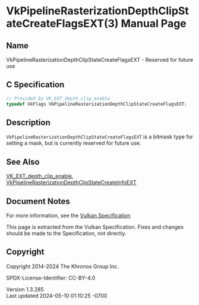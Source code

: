 # VkPipelineRasterizationDepthClipStateCreateFlagsEXT(3) Manual Page

## Name

VkPipelineRasterizationDepthClipStateCreateFlagsEXT - Reserved for
future use



## <a href="#_c_specification" class="anchor"></a>C Specification

``` c
// Provided by VK_EXT_depth_clip_enable
typedef VkFlags VkPipelineRasterizationDepthClipStateCreateFlagsEXT;
```

## <a href="#_description" class="anchor"></a>Description

`VkPipelineRasterizationDepthClipStateCreateFlagsEXT` is a bitmask type
for setting a mask, but is currently reserved for future use.

## <a href="#_see_also" class="anchor"></a>See Also

[VK_EXT_depth_clip_enable](https://registry.khronos.org/vulkan/specs/1.3-extensions/man/html/VK_EXT_depth_clip_enable.html),
[VkPipelineRasterizationDepthClipStateCreateInfoEXT](https://registry.khronos.org/vulkan/specs/1.3-extensions/man/html/VkPipelineRasterizationDepthClipStateCreateInfoEXT.html)

## <a href="#_document_notes" class="anchor"></a>Document Notes

For more information, see the <a
href="https://registry.khronos.org/vulkan/specs/1.3-extensions/html/vkspec.html#VkPipelineRasterizationDepthClipStateCreateFlagsEXT"
target="_blank" rel="noopener">Vulkan Specification</a>

This page is extracted from the Vulkan Specification. Fixes and changes
should be made to the Specification, not directly.

## <a href="#_copyright" class="anchor"></a>Copyright

Copyright 2014-2024 The Khronos Group Inc.

SPDX-License-Identifier: CC-BY-4.0

Version 1.3.285  
Last updated 2024-05-10 01:10:25 -0700

